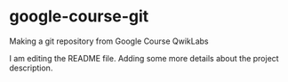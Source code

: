 # google-course-git
Making a git repository from Google Course QwikLabs

I am editing the README file. Adding some more details about the project description.
